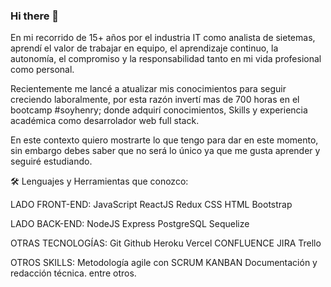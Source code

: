### Hi there 👋

<!--
**evillalba510/evillalba510** is a ✨ _special_ ✨ repository because its `README.md` (this file) appears on your GitHub profile.

Here are some ideas to get you started:

- 🔭 I’m currently working on ...
- 🌱 I’m currently learning ...
- 👯 I’m looking to collaborate on ...
- 🤔 I’m looking for help with ...
- 💬 Ask me about ...
- 📫 How to reach me: ...
- 😄 Pronouns: ...
- ⚡ Fun fact: ...
-->


En mi recorrido de 15+ años por el industria IT como analista de sietemas, aprendí el valor de trabajar en equipo, el aprendizaje continuo, la autonomía, el compromiso y la responsabilidad tanto en mi vida profesional como personal.

Recientemente me lancé a atualizar mis conocimientos para seguir creciendo laboralmente, por esta razón invertí mas de 700 horas en el bootcamp #soyhenry; donde adquirí conocimientos, Skills y experiencia académica como desarrolador web full stack.

En este contexto quiero mostrarte lo que tengo para dar en este momento, sin embargo debes saber que no será lo único ya que me gusta aprender y seguiré estudiando.

🛠️ Lenguajes y Herramientas que conozco:

LADO FRONT-END:
JavaScript
ReactJS
Redux
CSS
HTML
Bootstrap

LADO BACK-END:
NodeJS
Express
PostgreSQL
Sequelize

OTRAS TECNOLOGÍAS:
Git
Github
Heroku
Vercel
CONFLUENCE
JIRA
Trello

OTROS SKILLS:
Metodología agile con SCRUM
KANBAN
Documentación y redacción técnica.
entre otros.
